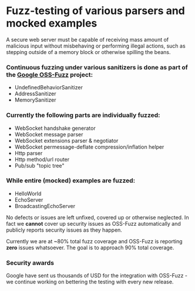 # Fuzz-testing of various parsers and mocked examples

A secure web server must be capable of receiving mass amount of malicious input without misbehaving or performing illegal actions, such as stepping outside of a memory block or otherwise spilling the beans.

### Continuous fuzzing under various sanitizers is done as part of the [Google OSS-Fuzz](https://github.com/google/oss-fuzz#oss-fuzz---continuous-fuzzing-for-open-source-software) project:
* UndefinedBehaviorSanitizer
* AddressSanitizer
* MemorySanitizer

### Currently the following parts are individually fuzzed:

* WebSocket handshake generator
* WebSocket message parser
* WebSocket extensions parser & negotiator
* WebSocket permessage-deflate compression/inflation helper
* Http parser
* Http method/url router
* Pub/sub "topic tree"

### While entire (mocked) examples are fuzzed:

* HelloWorld
* EchoServer
* BroadcastingEchoServer

No defects or issues are left unfixed, covered up or otherwise neglected. In fact we **cannot** cover up security issues as OSS-Fuzz automatically and publicly reports security issues as they happen.

Currently we are at ~80% total fuzz coverage and OSS-Fuzz is reporting **zero** issues whatsoever. The goal is to approach 90% total coverage.

### Security awards
Google have sent us thousands of USD for the integration with OSS-Fuzz - we continue working on bettering the testing with every new release.
